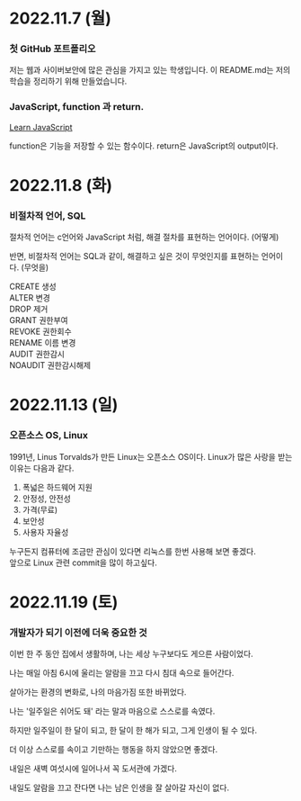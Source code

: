 <h1>2022.11.7 (월)</h1>
<h3>첫 GitHub 포트폴리오</h3>
저는 웹과 사이버보안에 많은 관심을 가지고 있는 학생입니다.
이 README.md는 저의 학습을 정리하기 위해 만들었습니다.
<h3>JavaScript, function 과 return.</h3>  


[Learn JavaScript]  

function은 기능을 저장할 수 있는 함수이다. 
return은 JavaScript의 output이다.
<h1>2022.11.8 (화)</h1>
<h3>비절차적 언어, SQL</h3>
절차적 언어는 c언어와 JavaScript 처럼, 해결 절차를 표현하는 언어이다. (어떻게)  

반면, 비절차적 언어는 SQL과 같이, 해결하고 싶은 것이 무엇인지를 표현하는 언어이다. (무엇을)  

CREATE 생성  
ALTER 변경  
DROP 제거  
GRANT 권한부여  
REVOKE 권한회수  
RENAME 이름 변경  
AUDIT 권한감시  
NOAUDIT 권한감시해제  

<h1>2022.11.13 (일)</h1>
<h3>오픈소스 OS, Linux</h3>
1991년, Linus Torvalds가 만든 Linux는 오픈소스 OS이다.  
Linux가 많은 사랑을 받는 이유는 다음과 같다.  

1. 폭넓은 하드웨어 지원  
2. 안정성, 안전성  
3. 가격(무료)  
4. 보안성  
5. 사용자 자율성  
  
누구든지 컴퓨터에 조금만 관심이 있다면 리눅스를 한번 사용해 보면 좋겠다.  
앞으로 Linux 관련 commit을 많이 하고싶다.

<h1>2022.11.19 (토)</h1>
<h3>개발자가 되기 이전에 더욱 중요한 것</h3>  

이번 한 주 동안 집에서 생활하며, 나는 세상 누구보다도 게으른 사람이었다.   
 
나는 매일 아침 6시에 울리는 알람을 끄고 다시 침대 속으로 들어간다.  

살아가는 환경의 변화로, 나의 마음가짐 또한 바뀌었다.  

나는 '일주일은 쉬어도 돼' 라는 말과 마음으로 스스로를 속였다.  

하지만 일주일이 한 달이 되고, 한 달이 한 해가 되고, 그게 인생이 될 수 있다.  

더 이상 스스로를 속이고 기만하는 행동을 하지 않았으면 좋겠다.  

내일은 새벽 여섯시에 일어나서 꼭 도서관에 가겠다.  

내일도 알람을 끄고 잔다면 나는 남은 인생을 잘 살아갈 자신이 없다.



[Learn JavaScript]:https://learnjavascript.online
